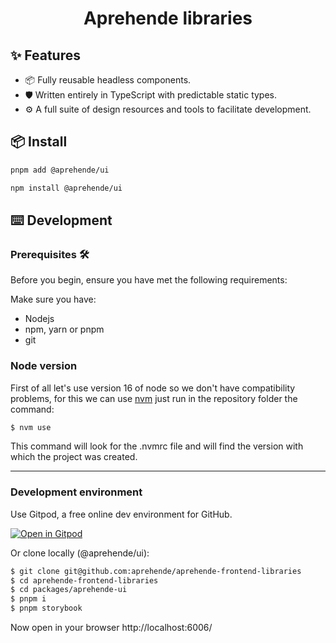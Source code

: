 <h1 align="center">Aprehende libraries</h1>

## ✨ Features

- 📦 Fully reusable headless components.
- 🛡 Written entirely in TypeScript with predictable static types.
- ⚙️ A full suite of design resources and tools to facilitate development.

## 📦 Install

```bash
pnpm add @aprehende/ui
```

```bash
npm install @aprehende/ui
```

## ⌨️ Development

### Prerequisites 🛠️

Before you begin, ensure you have met the following requirements:

Make sure you have:

- Nodejs
- npm, yarn or pnpm
- git

### Node version

First of all let's use version 16 of node so we don't have compatibility problems, for this we can use [nvm](https://github.com/nvm-sh/nvm#installing-and-updating) just run in the repository folder the command:

```bash
$ nvm use
```

This command will look for the .nvmrc file and will find the version with which the project was created.

---

### Development environment

Use Gitpod, a free online dev environment for GitHub.

[![Open in Gitpod](https://gitpod.io/button/open-in-gitpod.svg)](https://gitpod.io/#https://github.com/aprehende/aprehende-frontend-libraries)

Or clone locally (@aprehende/ui):

```bash
$ git clone git@github.com:aprehende/aprehende-frontend-libraries
$ cd aprehende-frontend-libraries
$ cd packages/aprehende-ui
$ pnpm i
$ pnpm storybook
```

Now open in your browser http://localhost:6006/
